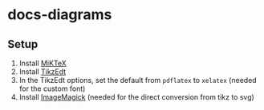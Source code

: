 # docs-diagrams

## Setup

1. Install [MiKTeX](https://miktex.org/download)
2. Install [TikzEdt](http://tikzedt.org/)
3. In the TikzEdt options, set the default from `pdflatex` to `xelatex` (needed for the custom font)
4. Install [ImageMagick](https://imagemagick.org/script/download.php) (needed for the direct conversion from tikz to svg)
